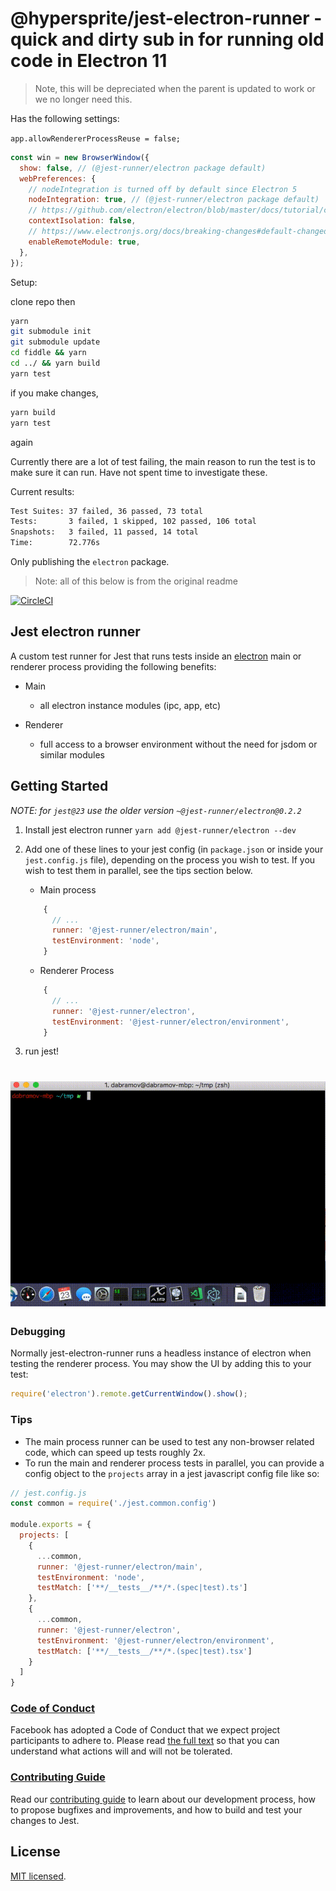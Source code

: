 # @hypersprite/jest-electron-runner - quick and dirty sub in for running old code in Electron 11

> Note, this will be depreciated when the parent is updated to work or we no longer need this.

Has the following settings:

`app.allowRendererProcessReuse = false;`

```js
const win = new BrowserWindow({
  show: false, // (@jest-runner/electron package default)
  webPreferences: {
    // nodeIntegration is turned off by default since Electron 5
    nodeIntegration: true, // (@jest-runner/electron package default)
    // https://github.com/electron/electron/blob/master/docs/tutorial/context-isolation.md
    contextIsolation: false,
    // https://www.electronjs.org/docs/breaking-changes#default-changed-enableremotemodule-defaults-to-false
    enableRemoteModule: true,
  },
});
```

Setup:

clone repo then

```bash
yarn
git submodule init
git submodule update
cd fiddle && yarn
cd ../ && yarn build
yarn test
```

if you make changes,

```bash
yarn build
yarn test
```

again

Currently there are a lot of test failing, the main reason to run the test is to make sure it can run. Have not spent time to investigate these.

Current results:

```bash
Test Suites: 37 failed, 36 passed, 73 total
Tests:       3 failed, 1 skipped, 102 passed, 106 total
Snapshots:   3 failed, 11 passed, 14 total
Time:        72.776s
```

Only publishing the `electron` package.

> Note: all of this below is from the original readme

[![CircleCI](https://circleci.com/gh/facebook-atom/jest-electron-runner.svg?style=svg)](https://circleci.com/gh/facebook-atom/jest-electron-runner)


## Jest electron runner
A custom test runner for Jest that runs tests inside an [electron](https://electronjs.org/) main or renderer process providing the following benefits:

- Main
  - all electron instance modules (ipc, app, etc)

- Renderer
  - full access to a browser environment without the need for jsdom or similar modules


## Getting Started

*NOTE: for `jest@23` use the older version `~@jest-runner/electron@0.2.2`*

1. Install jest electron runner `yarn add @jest-runner/electron --dev`
2. Add one of these lines to your jest config (in `package.json` or inside your `jest.config.js` file), depending on the process you wish to test. If you wish to test them in parallel, see the tips section below.

    - Main process
    ```js
        {
          // ...
          runner: '@jest-runner/electron/main',
          testEnvironment: 'node',
        }
    ```
    - Renderer Process
    ```js
        {
          // ...
          runner: '@jest-runner/electron',
          testEnvironment: '@jest-runner/electron/environment',
        }
    ```
3. run jest!


<h1 align="center">
    <img src="https://raw.githubusercontent.com/aaronabramov/gifs/master/jest_electron_runner_seutup.gif" />
</h1>

### Debugging
Normally jest-electron-runner runs a headless instance of electron when testing the renderer process. You may show the UI by adding this to your test:
```js
require('electron').remote.getCurrentWindow().show();
```

### Tips
- The main process runner can be used to test any non-browser related code, which can speed up tests roughly 2x.
- To run the main and renderer process tests in parallel, you can provide a config object to the `projects` array in a jest javascript config file like so:
```js
// jest.config.js
const common = require('./jest.common.config')

module.exports = {
  projects: [
    {
      ...common,
      runner: '@jest-runner/electron/main',
      testEnvironment: 'node',
      testMatch: ['**/__tests__/**/*.(spec|test).ts']
    },
    {
      ...common,
      runner: '@jest-runner/electron',
      testEnvironment: '@jest-runner/electron/environment',
      testMatch: ['**/__tests__/**/*.(spec|test).tsx']
    }
  ]
}
```

### [Code of Conduct](https://code.facebook.com/codeofconduct)

Facebook has adopted a Code of Conduct that we expect project participants to adhere to. Please read [the full text](https://code.facebook.com/codeofconduct) so that you can understand what actions will and will not be tolerated.

### [Contributing Guide](CONTRIBUTING.md)

Read our [contributing guide](CONTRIBUTING.md) to learn about our development process, how to propose bugfixes and improvements, and how to build and test your changes to Jest.

## License

[MIT licensed](./LICENSE).
